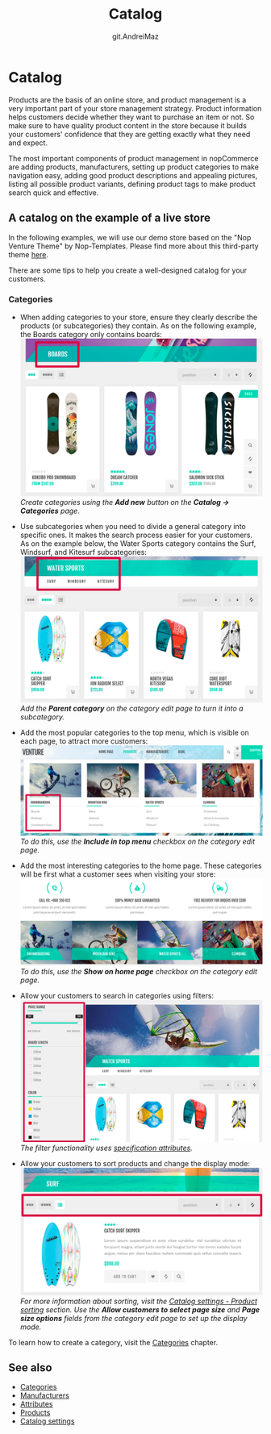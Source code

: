 ﻿---
title: Catalog
uid: en/running-your-store/catalog/index
author: git.AndreiMaz
contributors: git.exileDev, git.dunaenko, git.IvanIvanIvanov, git.mariannk, git.DmitriyKulagin
---

# Catalog

Products are the basis of an online store, and product management is a very important part of your store management strategy. Product information helps customers decide whether they want to purchase an item or not. So make sure to have quality product content in the store because it builds your customers' confidence that they are getting exactly what they need and expect.

The most important components of product management in nopCommerce are adding products, manufacturers, setting up product categories to make navigation easy, adding good product descriptions and appealing pictures, listing all possible product variants, defining product tags to make product search quick and effective.

## A catalog on the example of a live store

In the following examples, we will use our demo store based on the "Nop Venture Theme" by Nop-Templates. Please find more about this third-party theme [here](https://www.nopcommerce.com/nop-venture-theme-14-plugins-nop-templatescom).

There are some tips to help you create a well-designed catalog for your customers.

### Categories

- When adding categories to your store, ensure they clearly describe the products (or subcategories) they contain. As on the following example, the Boards category only contains boards:
 ![Category](_static/index/category.jpg)
 *Create categories using the **Add new** button on the **Catalog → Categories** page*.

- Use subcategories when you need to divide a general category into specific ones. It makes the search process easier for your customers. As on the example below, the Water Sports category contains the Surf, Windsurf, and Kitesurf
subcategories:
 ![Subcategories](_static/index/subcategories.jpg)
 *Add the **Parent category** on the category edit page to turn it into a subcategory.*

- Add the most popular categories to the top menu, which is visible on each page, to attract more customers:
 ![Categories](_static/index/categories.jpg)
 *To do this, use the **Include in top menu** checkbox on the category edit page.*

- Add the most interesting categories to the home page. These categories will be first what a customer sees when visiting your store:
 ![Homepage categories](_static/index/homepage-categories.jpg)
 *To do this, use the **Show on home page** checkbox on the category edit page.*

- Allow your customers to search in categories using filters:
 ![Filters](_static/index/filters.jpg)
 *The filter functionality uses [specification attributes](xref:en/running-your-store/catalog/products/specification-attributes).*

- Allow your customers to sort products and change the display mode:
 ![Sort](_static/index/sort.jpg)
 *For more information about sorting, visit the [Catalog settings - Product sorting](xref:en/running-your-store/catalog/catalog-settings#product-sorting) section. Use the **Allow customers to select page size** and **Page size options** fields from the category edit page to set up the display mode.*

To learn how to create a category, visit the [Categories](xref:en/running-your-store/catalog/categories) chapter.

## See also

- [Categories](xref:en/running-your-store/catalog/categories)
- [Manufacturers](xref:en/running-your-store/catalog/manufacturers)
- [Attributes](xref:en/running-your-store/catalog/products/product-attributes)
- [Products](xref:en/running-your-store/catalog/products/index)
- [Catalog settings](xref:en/running-your-store/catalog/catalog-settings)
